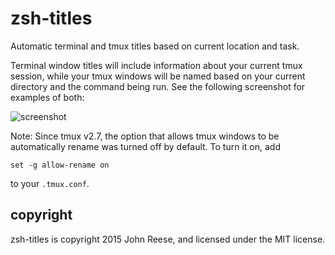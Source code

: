 # zsh-titles

Automatic terminal and tmux titles based on current location and task.

Terminal window titles will include information about your current tmux
session, while your tmux windows will be named based on your current directory
and the command being run.  See the following screenshot for examples of both:

![screenshot](https://raw.githubusercontent.com/jreese/zsh-titles/master/screenshot.png)

Note: Since tmux v2.7, the option that allows tmux windows to be automatically rename was turned off by default. To turn it on, add

    set -g allow-rename on

to your `.tmux.conf`.

## copyright

zsh-titles is copyright 2015 John Reese, and licensed under the MIT license.


